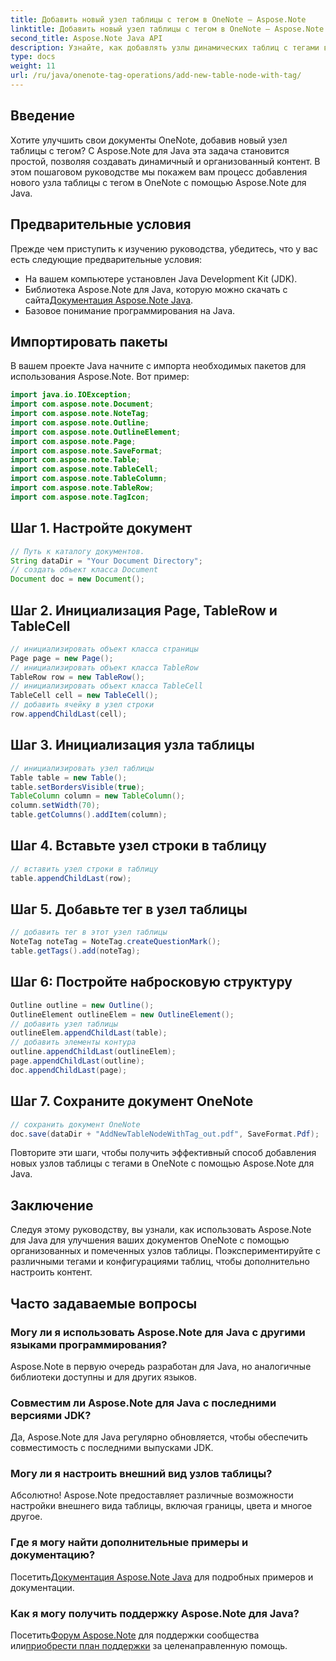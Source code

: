 ```yaml
---
title: Добавить новый узел таблицы с тегом в OneNote — Aspose.Note
linktitle: Добавить новый узел таблицы с тегом в OneNote — Aspose.Note
second_title: Aspose.Note Java API
description: Узнайте, как добавлять узлы динамических таблиц с тегами в OneNote с помощью Aspose.Note для Java. Улучшите организацию документов без особых усилий.
type: docs
weight: 11
url: /ru/java/onenote-tag-operations/add-new-table-node-with-tag/
---
```

## Введение
Хотите улучшить свои документы OneNote, добавив новый узел таблицы с тегом? С Aspose.Note для Java эта задача становится простой, позволяя создавать динамичный и организованный контент. В этом пошаговом руководстве мы покажем вам процесс добавления нового узла таблицы с тегом в OneNote с помощью Aspose.Note для Java.
## Предварительные условия
Прежде чем приступить к изучению руководства, убедитесь, что у вас есть следующие предварительные условия:
- На вашем компьютере установлен Java Development Kit (JDK).
-  Библиотека Aspose.Note для Java, которую можно скачать с сайта[Документация Aspose.Note Java](https://reference.aspose.com/note/java/).
- Базовое понимание программирования на Java.
## Импортировать пакеты
В вашем проекте Java начните с импорта необходимых пакетов для использования Aspose.Note. Вот пример:
```java
import java.io.IOException;
import com.aspose.note.Document;
import com.aspose.note.NoteTag;
import com.aspose.note.Outline;
import com.aspose.note.OutlineElement;
import com.aspose.note.Page;
import com.aspose.note.SaveFormat;
import com.aspose.note.Table;
import com.aspose.note.TableCell;
import com.aspose.note.TableColumn;
import com.aspose.note.TableRow;
import com.aspose.note.TagIcon;
```
## Шаг 1. Настройте документ
```java
// Путь к каталогу документов.
String dataDir = "Your Document Directory";
// создать объект класса Document
Document doc = new Document();
```
## Шаг 2. Инициализация Page, TableRow и TableCell
```java
// инициализировать объект класса страницы
Page page = new Page();
// инициализировать объект класса TableRow
TableRow row = new TableRow();
// инициализировать объект класса TableCell
TableCell cell = new TableCell();
// добавить ячейку в узел строки
row.appendChildLast(cell);
```
## Шаг 3. Инициализация узла таблицы
```java
// инициализировать узел таблицы
Table table = new Table();
table.setBordersVisible(true);
TableColumn column = new TableColumn();
column.setWidth(70);
table.getColumns().addItem(column);
```
## Шаг 4. Вставьте узел строки в таблицу
```java
// вставить узел строки в таблицу
table.appendChildLast(row);
```
## Шаг 5. Добавьте тег в узел таблицы
```java
// добавить тег в этот узел таблицы
NoteTag noteTag = NoteTag.createQuestionMark();
table.getTags().add(noteTag);
```
## Шаг 6: Постройте набросковую структуру
```java
Outline outline = new Outline();
OutlineElement outlineElem = new OutlineElement();
// добавить узел таблицы
outlineElem.appendChildLast(table);
// добавить элементы контура
outline.appendChildLast(outlineElem);
page.appendChildLast(outline);
doc.appendChildLast(page);
```
## Шаг 7. Сохраните документ OneNote
```java
// сохранить документ OneNote
doc.save(dataDir + "AddNewTableNodeWithTag_out.pdf", SaveFormat.Pdf);
```
Повторите эти шаги, чтобы получить эффективный способ добавления новых узлов таблицы с тегами в OneNote с помощью Aspose.Note для Java.
## Заключение
Следуя этому руководству, вы узнали, как использовать Aspose.Note для Java для улучшения ваших документов OneNote с помощью организованных и помеченных узлов таблицы. Поэкспериментируйте с различными тегами и конфигурациями таблиц, чтобы дополнительно настроить контент.
## Часто задаваемые вопросы
### Могу ли я использовать Aspose.Note для Java с другими языками программирования?
Aspose.Note в первую очередь разработан для Java, но аналогичные библиотеки доступны и для других языков.
### Совместим ли Aspose.Note для Java с последними версиями JDK?
Да, Aspose.Note для Java регулярно обновляется, чтобы обеспечить совместимость с последними выпусками JDK.
### Могу ли я настроить внешний вид узлов таблицы?
Абсолютно! Aspose.Note предоставляет различные возможности настройки внешнего вида таблицы, включая границы, цвета и многое другое.
### Где я могу найти дополнительные примеры и документацию?
 Посетить[Документация Aspose.Note Java](https://reference.aspose.com/note/java/) для подробных примеров и документации.
### Как я могу получить поддержку Aspose.Note для Java?
 Посетить[Форум Aspose.Note](https://forum.aspose.com/c/note/28) для поддержки сообщества или[приобрести план поддержки](https://purchase.aspose.com/buy) за целенаправленную помощь.